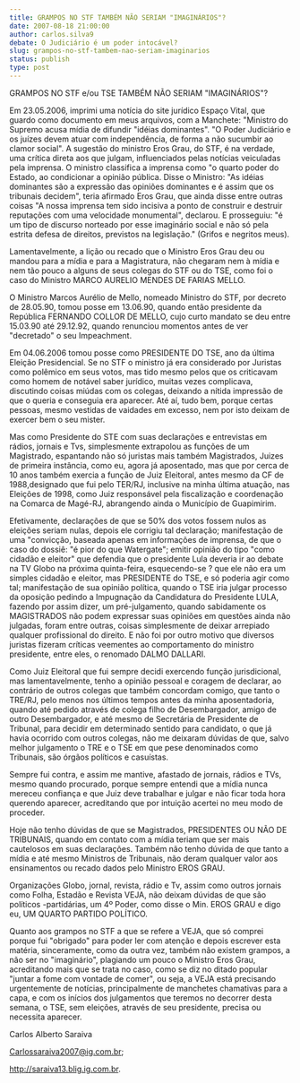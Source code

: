 ```yaml
---
title: GRAMPOS NO STF TAMBÉM NÃO SERIAM "IMAGINÁRIOS"?
date: 2007-08-18 21:00:00
author: carlos.silva9
debate: O Judiciário é um poder intocável?
slug: grampos-no-stf-tambem-nao-seriam-imaginarios
status: publish 
type: post
---
```


GRAMPOS NO STF e/ou TSE TAMBÉM NÃO SERIAM "IMAGINÁRIOS"?   

  

Em 23.05.2006, imprimi uma notícia do site jurídico Espaço Vital, que guardo como documento em meus arquivos, com a Manchete: "Ministro do Supremo acusa mídia de difundir "idéias dominantes". "O Poder Judiciário e os juízes devem atuar com independência, de forma a não sucumbir ao clamor social". A sugestão do ministro Eros Grau, do STF, é na verdade, uma crítica direta aos que julgam, influenciados pelas notícias veiculadas pela imprensa. O ministro classifica a imprensa como "o quarto poder do Estado, ao condicionar a opinião pública. Disse o Ministro: "As idéias dominantes são a expressão das opiniões dominantes e é assim que os tribunais decidem", teria afirmado Eros Grau, que ainda disse entre outras coisas "A nossa imprensa tem sido incisiva a ponto de construir e destruir reputações com uma velocidade monumental", declarou. E prosseguiu: "é um tipo de discurso norteado por esse imaginário social e não só pela estrita defesa de direitos, previstos na legislação." (Grifos e negritos meus).   

  

Lamentavelmente, a lição ou recado que o Ministro Eros Grau deu ou mandou para a mídia e para a Magistratura, não chegaram nem à mídia e nem tão pouco a alguns de seus colegas do STF ou do TSE, como foi o caso do Ministro MARCO AURELIO MENDES DE FARIAS MELLO.   

  

O Ministro Marcos Aurélio de Mello, nomeado Ministro do STF, por decreto de 28.05.90, tomou posse em 13.06.90, quando então presidente da República FERNANDO COLLOR DE MELLO, cujo curto mandato se deu entre 15.03.90 até 29.12.92, quando renunciou momentos antes de ver "decretado" o seu Impeachment.   

  

Em 04.06.2006 tomou posse como PRESIDENTE DO TSE, ano da última Eleição Presidencial. Se no STF o ministro já era considerado por Juristas como polêmico em seus votos, mas tido mesmo pelos que os criticavam como homem de notável saber jurídico, muitas vezes complicava, discutindo coisas miúdas com os colegas, deixando a nítida impressão de que o queria e conseguia era aparecer. Até aí, tudo bem, porque certas pessoas, mesmo vestidas de vaidades em excesso, nem por isto deixam de exercer bem o seu mister.   

  

Mas como Presidente do STE com suas declarações e entrevistas em rádios, jornais e Tvs, simplesmente extrapolou as funções de um Magistrado, espantando não só juristas mais também Magistrados, Juizes de primeira instância, como eu, agora já aposentado, mas que por cerca de 10 anos também exercia a função de Juiz Eleitoral, antes mesmo da CF de 1988,designado que fui pelo TER/RJ, inclusive na minha última atuação, nas Eleições de 1998, como Juiz responsável pela fiscalização e coordenação na Comarca de Magé-RJ, abrangendo ainda o Município de Guapimirim.   

  

Efetivamente, declarações de que se 50% dos votos fossem nulos as eleições seriam nulas, depois ele corrigiu tal declaração; manifestação de uma "convicção, baseada apenas em informações de imprensa, de que o caso do dossiê: "é pior do que Watergate"; emitir opinião do tipo "como cidadão e eleitor" que defendia que o presidente Lula deveria ir ao debate na TV Globo na próxima quinta-feira, esquecendo-se ? que ele não era um simples cidadão e eleitor, mas PRESIDENTE do TSE, e só poderia agir como tal; manifestação de sua opinião política, quando o TSE iria julgar processo da oposição pedindo a Impugnação da Candidatura do Presidente LULA, fazendo por assim dizer, um pré-julgamento, quando sabidamente os MAGISTRADOS não podem expressar suas opiniões em questões ainda não julgadas, foram entre outras, coisas simplesmente de deixar arrepiado qualquer profissional do direito. E não foi por outro motivo que diversos juristas fizeram críticas veementes ao comportamento do ministro presidente, entre eles, o renomado DALMO DALLARI.   

  

Como Juiz Eleitoral que fui sempre decidi exercendo função jurisdicional, mas lamentavelmente, tenho a opinião pessoal e coragem de declarar, ao contrário de outros colegas que também concordam comigo, que tanto o TRE/RJ, pelo menos nos últimos tempos antes da minha aposentadoria, quando até pedido através de colega filho de Desembargador, amigo de outro Desembargador, e até mesmo de Secretária de Presidente de Tribunal, para decidir em determinado sentido para candidato, o que já havia ocorrido com outros colegas, não me deixaram dúvidas de que, salvo melhor julgamento o TRE e o TSE em que pese denominados como Tribunais, são órgãos políticos e casuístas.  

Sempre fui contra, e assim me mantive, afastado de jornais, rádios e TVs, mesmo quando procurado, porque sempre entendi que a mídia nunca mereceu confiança e que Juiz deve trabalhar e julgar e não ficar toda hora querendo aparecer, acreditando que por intuição acertei no meu modo de proceder.   

  

Hoje não tenho dúvidas de que se Magistrados, PRESIDENTES OU NÃO DE TRIBUNAIS, quando em contato com a mídia teriam que ser mais cautelosos em suas declarações. Também não tenho dúvida de que tanto a mídia e até mesmo Ministros de Tribunais, não deram qualquer valor aos ensinamentos ou recado dados pelo Ministro EROS GRAU.   

  

Organizações Globo, jornal, revista, rádio e Tv, assim como outros jornais como Folha, Estadão e Revista VEJA, não deixam dúvidas de que são políticos -partidárias, um 4º Poder, como disse o Min. EROS GRAU e digo eu, UM QUARTO PARTIDO POLÍTICO.  

Quanto aos grampos no STF a que se refere a VEJA, que só comprei porque fui "obrigado" para poder ler com atenção e depois escrever esta matéria, sinceramente, como da outra vez, também não existem grampos, a não ser no "imaginário", plagiando um pouco o Ministro Eros Grau, acreditando mais que se trata no caso, como se diz no ditado popular "juntar a fome com vontade de comer", ou seja, a VEJA está precisando urgentemente de notícias, principalmente de manchetes chamativas para a capa, e com os inícios dos julgamentos que teremos no decorrer desta semana, o TSE, sem eleições, através de seu presidente, precisa ou necessita aparecer.  

Carlos Alberto Saraiva  

Carlossaraiva2007@ig.com.br;  

http://saraiva13.blig.ig.com.br.   

  

  

  

  

  

